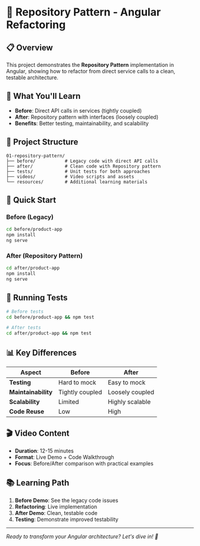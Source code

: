 # 🔄 Repository Pattern - Angular Refactoring

## 📋 Overview

This project demonstrates the **Repository Pattern** implementation in Angular, showing how to refactor from direct service calls to a clean, testable architecture.

## 🎯 What You'll Learn

- **Before**: Direct API calls in services (tightly coupled)
- **After**: Repository pattern with interfaces (loosely coupled)
- **Benefits**: Better testing, maintainability, and scalability

## 📁 Project Structure

```
01-repository-pattern/
├── before/           # Legacy code with direct API calls
├── after/            # Clean code with Repository pattern
├── tests/            # Unit tests for both approaches
├── videos/           # Video scripts and assets
└── resources/        # Additional learning materials
```

## 🚀 Quick Start

### Before (Legacy)

```bash
cd before/product-app
npm install
ng serve
```

### After (Repository Pattern)

```bash
cd after/product-app
npm install
ng serve
```

## 🧪 Running Tests

```bash
# Before tests
cd before/product-app && npm test

# After tests
cd after/product-app && npm test
```

## 📊 Key Differences

| Aspect              | Before          | After           |
| ------------------- | --------------- | --------------- |
| **Testing**         | Hard to mock    | Easy to mock    |
| **Maintainability** | Tightly coupled | Loosely coupled |
| **Scalability**     | Limited         | Highly scalable |
| **Code Reuse**      | Low             | High            |

## 🎬 Video Content

- **Duration**: 12-15 minutes
- **Format**: Live Demo + Code Walkthrough
- **Focus**: Before/After comparison with practical examples

## 📚 Learning Path

1. **Before Demo**: See the legacy code issues
2. **Refactoring**: Live implementation
3. **After Demo**: Clean, testable code
4. **Testing**: Demonstrate improved testability

---

_Ready to transform your Angular architecture? Let's dive in! 🚀_

